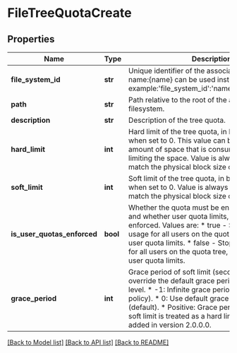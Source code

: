 # FileTreeQuotaCreate

## Properties
Name | Type | Description | Notes
------------ | ------------- | ------------- | -------------
**file_system_id** | **str** | Unique identifier of the associated file system. name:{name} can be used instead of {id}. For example:&#39;file_system_id&#39;:&#39;name:file_system_name&#39; | 
**path** | **str** | Path relative to the root of the associated filesystem. | 
**description** | **str** | Description of the tree quota. | [optional] 
**hard_limit** | **int** | Hard limit of the tree quota, in bytes. No hard limit when set to 0. This value can be used to compute amount of space that is consumed without limiting the space. Value is always rounded up to match the physical block size of the filesystem. | [optional] 
**soft_limit** | **int** | Soft limit of the tree quota, in bytes. No hard limit when set to 0. Value is always rounded up to match the physical block size of the filesystem. | [optional] 
**is_user_quotas_enforced** | **bool** | Whether the quota must be enabled for all users, and whether user quota limits, if any, are enforced. Values are: * true  - Start tracking usage for all users on the quota tree, and enforce user quota limits. * false - Stop tracking usage for all users on the quota tree, and do not enforce user quota limits.  | [optional] 
**grace_period** | **int** | Grace period of soft limit (seconds). This will override the default grace period set at filesystem level.  * -1: Infinite grace period (Windows policy).  *  0: Use default grace period of 1 week (default).  * Positive: Grace period after which the soft limit is treated as a hard limit (seconds).  Was added in version 2.0.0.0. | [optional] [default to 0]

[[Back to Model list]](../README.md#documentation-for-models) [[Back to API list]](../README.md#documentation-for-api-endpoints) [[Back to README]](../README.md)


